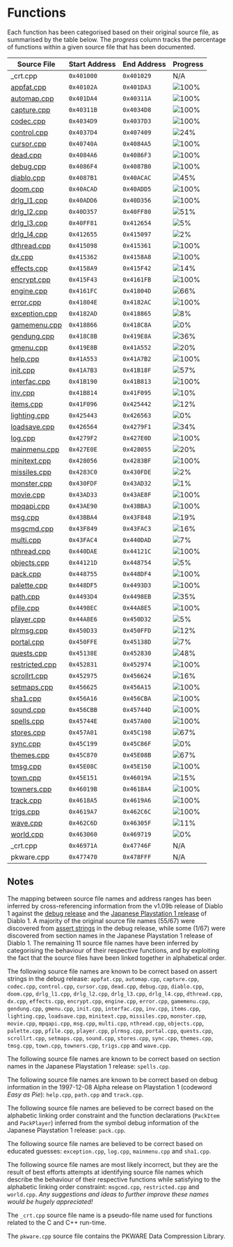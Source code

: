 # Functions

Each function has been categorised based on their original source file, as summarised by the table below. The *progress* column tracks the percentage of functions within a given source file that has been documented.

| Source File                    | Start Address | End Address | Progress                                                  |
|--------------------------------|---------------|-------------|-----------------------------------------------------------|
| _crt.cpp                       | `0x401000`    | `0x401029`  | N/A                                                       |
| [appfat.cpp](appfat.h)         | `0x40102A`    | `0x401DA3`  | ![100%](http://progressed.io/bar/100 "(19/19 functions)") |
| [automap.cpp](automap.h)       | `0x401DA4`    | `0x40311A`  | ![100%](http://progressed.io/bar/100 "(16/16 functions)") |
| [capture.cpp](capture.h)       | `0x40311B`    | `0x4034D8`  | ![100%](http://progressed.io/bar/100 "(7/7 functions)")   |
| [codec.cpp](codec.h)           | `0x4034D9`    | `0x4037D3`  | ![100%](http://progressed.io/bar/100 "(5/5 functions)")   |
| [control.cpp](control.h)       | `0x4037D4`    | `0x407409`  | ![24%](http://progressed.io/bar/24 "(16/65 functions)")   |
| [cursor.cpp](cursor.h)         | `0x40740A`    | `0x4084A5`  | ![100%](http://progressed.io/bar/100 "(9/9 functions)")   |
| [dead.cpp](dead.h)             | `0x4084A6`    | `0x4086F3`  | ![100%](http://progressed.io/bar/100 "(3/3 functions)")   |
| [debug.cpp](debug.h)           | `0x4086F4`    | `0x4087B0`  | ![100%](http://progressed.io/bar/100 "(3/3 functions)")   |
| [diablo.cpp](diablo.h)         | `0x4087B1`    | `0x40ACAC`  | ![45%](http://progressed.io/bar/45 "(16/35 functions)")   |
| [doom.cpp](doom.h)             | `0x40ACAD`    | `0x40ADD5`  | ![100%](http://progressed.io/bar/100 "(7/7 functions)")   |
| [drlg_l1.cpp](drlg_l1.h)       | `0x40ADD6`    | `0x40D356`  | ![100%](http://progressed.io/bar/100 "(38/38 functions)") |
| [drlg_l2.cpp](drlg_l2.h)       | `0x40D357`    | `0x40FF80`  | ![51%](http://progressed.io/bar/51 "(18/35 functions)")   |
| [drlg_l3.cpp](drlg_l3.h)       | `0x40FF81`    | `0x412654`  | ![5%](http://progressed.io/bar/5 "(2/34 functions)")      |
| [drlg_l4.cpp](drlg_l4.h)       | `0x412655`    | `0x415097`  | ![2%](http://progressed.io/bar/2 "(1/35 functions)")      |
| [dthread.cpp](dthread.h)       | `0x415098`    | `0x415361`  | ![100%](http://progressed.io/bar/100 "(11/11 functions)") |
| [dx.cpp](dx.h)                 | `0x415362`    | `0x4158A8`  | ![100%](http://progressed.io/bar/100 "(17/17 functions)") |
| [effects.cpp](effects.h)       | `0x4158A9`    | `0x415F42`  | ![14%](http://progressed.io/bar/14 "(3/21 functions)")    |
| [encrypt.cpp](encrypt.h)       | `0x415F43`    | `0x4161FB`  | ![100%](http://progressed.io/bar/100 "(8/8 functions)")   |
| [engine.cpp](engine.h)         | `0x4161FC`    | `0x41804D`  | ![66%](http://progressed.io/bar/66 "(38/57 functions)")   |
| [error.cpp](error.h)           | `0x41804E`    | `0x4182AC`  | ![100%](http://progressed.io/bar/100 "(3/3 functions)")   |
| [exception.cpp](exception.h)   | `0x4182AD`    | `0x418865`  | ![8%](http://progressed.io/bar/8 "(1/12 functions)")      |
| [gamemenu.cpp](gamemenu.h)     | `0x418866`    | `0x418C8A`  | ![0%](http://progressed.io/bar/0 "(0/23 functions)")      |
| [gendung.cpp](gendung.h)       | `0x418C8B`    | `0x419E8A`  | ![36%](http://progressed.io/bar/36 "(8/22 functions)")    |
| [gmenu.cpp](gmenu.h)           | `0x419E8B`    | `0x41A552`  | ![20%](http://progressed.io/bar/20 "(4/20 functions)")    |
| [help.cpp](help.h)             | `0x41A553`    | `0x41A7B2`  | ![100%](http://progressed.io/bar/100 "(6/6 functions)")   |
| [init.cpp](init.h)             | `0x41A7B3`    | `0x41B18F`  | ![57%](http://progressed.io/bar/57 "(11/19 functions)")   |
| [interfac.cpp](interfac.h)     | `0x41B190`    | `0x41B813`  | ![100%](http://progressed.io/bar/100 "(9/9 functions)")   |
| [inv.cpp](inv.h)               | `0x41B814`    | `0x41F095`  | ![10%](http://progressed.io/bar/10 "(4/40 functions)")    |
| [items.cpp](items.h)           | `0x41F096`    | `0x425442`  | ![12%](http://progressed.io/bar/12 "(14/110 functions)")  |
| [lighting.cpp](lighting.h)     | `0x425443`    | `0x426563`  | ![0%](http://progressed.io/bar/0 "(0/24 functions)")      |
| [loadsave.cpp](loadsave.h)     | `0x426564`    | `0x4279F1`  | ![34%](http://progressed.io/bar/34 "(11/32 functions)")   |
| [log.cpp](log.h)               | `0x4279F2`    | `0x427E0D`  | ![100%](http://progressed.io/bar/100 "(11/11 functions)") |
| [mainmenu.cpp](mainmenu.h)     | `0x427E0E`    | `0x428055`  | ![20%](http://progressed.io/bar/20 "(2/10 functions)")    |
| [minitext.cpp](minitext.h)     | `0x428056`    | `0x4283BF`  | ![100%](http://progressed.io/bar/100 "(6/6 functions)")   |
| [missiles.cpp](missiles.h)     | `0x4283C0`    | `0x430FDE`  | ![2%](http://progressed.io/bar/2 "(3/133 functions)")     |
| [monster.cpp](monster.h)       | `0x430FDF`    | `0x43AD32`  | ![1%](http://progressed.io/bar/1 "(2/147 functions)")     |
| [movie.cpp](movie.h)           | `0x43AD33`    | `0x43AE8F`  | ![100%](http://progressed.io/bar/100 "(4/4 functions)")   |
| [mpqapi.cpp](mpqapi.h)         | `0x43AE90`    | `0x43BBA3`  | ![100%](http://progressed.io/bar/100 "(29/29 functions)") |
| [msg.cpp](msg.h)               | `0x43BBA4`    | `0x43F848`  | ![19%](http://progressed.io/bar/19 "(26/133 functions)")  |
| [msgcmd.cpp](msgcmd.h)         | `0x43F849`    | `0x43FAC3`  | ![16%](http://progressed.io/bar/16 "(3/18 functions)")    |
| [multi.cpp](multi.h)           | `0x43FAC4`    | `0x440DAD`  | ![7%](http://progressed.io/bar/7 "(3/38 functions)")      |
| [nthread.cpp](nthread.h)       | `0x440DAE`    | `0x44121C`  | ![100%](http://progressed.io/bar/100 "(15/15 functions)") |
| [objects.cpp](objects.h)       | `0x44121D`    | `0x448754`  | ![5%](http://progressed.io/bar/5 "(7/131 functions)")     |
| [pack.cpp](pack.h)             | `0x448755`    | `0x448DF4`  | ![100%](http://progressed.io/bar/100 "(7/7 functions)")   |
| [palette.cpp](palette.h)       | `0x448DF5`    | `0x4493D3`  | ![100%](http://progressed.io/bar/100 "(22/22 functions)") |
| [path.cpp](path.h)             | `0x4493D4`    | `0x4498EB`  | ![35%](http://progressed.io/bar/35 "(5/14 functions)")    |
| [pfile.cpp](pfile.h)           | `0x4498EC`    | `0x44A8E5`  | ![100%](http://progressed.io/bar/100 "(38/38 functions)") |
| [player.cpp](player.h)         | `0x44A8E6`    | `0x450D32`  | ![5%](http://progressed.io/bar/5 "(5/92 functions)")      |
| [plrmsg.cpp](plrmsg.h)         | `0x450D33`    | `0x450FFD`  | ![12%](http://progressed.io/bar/12 "(1/8 functions)")     |
| [portal.cpp](portal.h)         | `0x450FFE`    | `0x45138D`  | ![7%](http://progressed.io/bar/7 "(1/13 functions)")      |
| [quests.cpp](quests.h)         | `0x45138E`    | `0x452830`  | ![48%](http://progressed.io/bar/48 "(12/25 functions)")   |
| [restricted.cpp](restricted.h) | `0x452831`    | `0x452974`  | ![100%](http://progressed.io/bar/100 "(3/3 functions)")   |
| [scrollrt.cpp](scrollrt.h)     | `0x452975`    | `0x456624`  | ![16%](http://progressed.io/bar/16 "(5/31 functions)")    |
| [setmaps.cpp](setmaps.h)       | `0x456625`    | `0x456A15`  | ![100%](http://progressed.io/bar/100 "(6/6 functions)")   |
| [sha1.cpp](sha1.h)             | `0x456A16`    | `0x456CBA`  | ![100%](http://progressed.io/bar/100 "(6/6 functions)")   |
| [sound.cpp](sound.h)           | `0x456CBB`    | `0x45744D`  | ![100%](http://progressed.io/bar/100 "(22/22 functions)") |
| [spells.cpp](spells.h)         | `0x45744E`    | `0x457A00`  | ![100%](http://progressed.io/bar/100 "(7/7 functions)")   |
| [stores.cpp](stores.h)         | `0x457A01`    | `0x45C198`  | ![67%](http://progressed.io/bar/67 "(64/95 functions)")   |
| [sync.cpp](sync.h)             | `0x45C199`    | `0x45C86F`  | ![0%](http://progressed.io/bar/0 "(0/9 functions)")       |
| [themes.cpp](themes.h)         | `0x45C870`    | `0x45E08B`  | ![67%](http://progressed.io/bar/67 "(21/31 functions)")   |
| [tmsg.cpp](tmsg.h)             | `0x45E08C`    | `0x45E150`  | ![100%](http://progressed.io/bar/100 "(3/3 functions)")   |
| [town.cpp](town.h)             | `0x45E151`    | `0x46019A`  | ![15%](http://progressed.io/bar/15 "(3/19 functions)")    |
| [towners.cpp](towners.h)       | `0x46019B`    | `0x4618A4`  | ![100%](http://progressed.io/bar/100 "(33/33 functions)") |
| [track.cpp](track.h)           | `0x4618A5`    | `0x4619A6`  | ![100%](http://progressed.io/bar/100 "(5/5 functions)")   |
| [trigs.cpp](trigs.h)           | `0x4619A7`    | `0x462C6C`  | ![100%](http://progressed.io/bar/100 "(21/21 functions)") |
| [wave.cpp](wave.h)             | `0x462C6D`    | `0x46305F`  | ![11%](http://progressed.io/bar/11 "(2/18 functions)")    |
| [world.cpp](world.h)           | `0x463060`    | `0x469719`  | ![0%](http://progressed.io/bar/0 "(0/7 functions)")       |
| _crt.cpp                       | `0x46971A`    | `0x47746F`  | N/A                                                       |
| pkware.cpp                     | `0x477470`    | `0x478FFF`  | N/A                                                       |

## Notes

The mapping between source file names and address ranges has been inferred by cross-referencing information from the v1.09b release of Diablo 1 against the [debug release](http://diablo1.se/notes/debug.html) and the [Japanese Playstation 1 release](https://github.com/sanctuary/notes/issues/1) of Diablo 1. A majority of the original source file names (55/67) were discovered from [assert strings](http://diablo1.se/notes/debug.html#assert-strings) in the debug release, while some (1/67) were discovered from section names in the Japanese Playstation 1 release of Diablo 1. The remaining 11 source file names have been inferred by categorising the behaviour of their respective functions, and by exploiting the fact that the source files have been linked together in alphabetical order.

The following source file names are known to be correct based on assert strings in the debug release: `appfat.cpp`, `automap.cpp`, `capture.cpp`, `codec.cpp`, `control.cpp`, `cursor.cpp`, `dead.cpp`, `debug.cpp`, `diablo.cpp`, `doom.cpp`, `drlg_l1.cpp`, `drlg_l2.cpp`, `drlg_l3.cpp`, `drlg_l4.cpp`, `dthread.cpp`, `dx.cpp`, `effects.cpp`, `encrypt.cpp`, `engine.cpp`, `error.cpp`, `gamemenu.cpp`, `gendung.cpp`, `gmenu.cpp`, `init.cpp`, `interfac.cpp`, `inv.cpp`, `items.cpp`, `lighting.cpp`, `loadsave.cpp`, `minitext.cpp`, `missiles.cpp`, `monster.cpp`, `movie.cpp`, `mpqapi.cpp`, `msg.cpp`, `multi.cpp`, `nthread.cpp`, `objects.cpp`, `palette.cpp`, `pfile.cpp`, `player.cpp`, `plrmsg.cpp`, `portal.cpp`, `quests.cpp`, `scrollrt.cpp`, `setmaps.cpp`, `sound.cpp`, `stores.cpp`, `sync.cpp`, `themes.cpp`, `tmsg.cpp`, `town.cpp`, `towners.cpp`, `trigs.cpp` and `wave.cpp`.

The following source file names are known to be correct based on section names in the Japanese Playstation 1 release: `spells.cpp`.

The following source file names are known to be correct based on debug information in the 1997-12-08 Alpha release on Playstation 1 (codeword *Easy as Pie*): `help.cpp`, `path.cpp` and `track.cpp`.

The following source file names are believed to be correct based on the alphabetic linking order constraint and the function declarations (`PackItem` and `PackPlayer`) inferred from the symbol debug information of the Japanese Playstation 1 release: `pack.cpp`.

The following source file names are believed to be correct based on educated guesses: `exception.cpp`, `log.cpp`, `mainmenu.cpp` and `sha1.cpp`.

The following source file names are most likely incorrect, but they are the result of best efforts attempts at identifying source file names which describe the behaviour of their respective functions while satisfying to the alphabetic linking order constraint: `msgcmd.cpp`, `restricted.cpp` and `world.cpp`. *Any suggestions and ideas to further improve these names would be hugely appreciated!*

The `_crt.cpp` source file name is a pseudo-file name used for functions related to the C and C++ run-time.

The `pkware.cpp` source file contains the PKWARE Data Compression Library.
